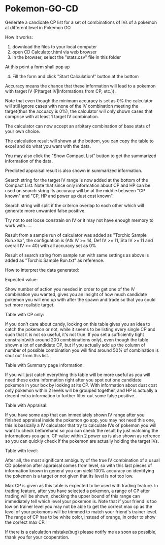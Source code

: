 # Pokemon-GO-CD
Generate a candidate CP list for a set of combinations of IVs of a pokemon at different level in Pokemon GO

How it works:
1. download the files to your local computer
2. open CD Calculator.html via web browser
3. in the browser, select the "stats.csv" file in this folder

At this point a form shall pop up

4. Fill the form and click "Start Calculation!" button at the bottom

Accuracy means the chance that these information will lead to a pokemon with target IV (P(target IV|Informations from CP, etc.)). 

Note that even though the minimum accuracy is set as 0% the calculator will still ignore cases with none of the IV combination meeting the target(thus the accuacy is 0%), the calculator will only shown cases that comprise with at least 1 target IV combination.

The calculator can now accept an arbitary combination of base stats of your own choice.

The calculation result will shown at the bottom, you can copy the table to excel and do what you want with the data.

You may also click the "Show Compact List" button to get the summarized information of the data.

Predicted appraisal result is also shown in summarized information.

Search string for the target IV range is now added at the bottom of the Compact List. Note that since only information about CP and HP can be used on search string its accuracy will be at the middle between "CP known" and "CP, HP and power up dust cost known".

Search string will split if the criteron overlap to each other which will generate more unwanted false positive.

Try not to set loose constrain on IV or it may not have enough memory to work with......

Result from a sample run of calculator was added as "Torchic Sample Run.xlsx", the configuation is (Atk IV >= 14, Def IV >= 11, Sta IV >= 11 and overall IV >= 40) with all accuracy set as 0%

Result of search string from sample run with same settings as above is added as "Torchic Sample Run.txt" as reference.

How to interpret the data generated:


Expected value: 

Show number of action you needed in order to get one of the IV combination you wanted, gives you an insight of how much candidate pokemon you will end up with after the spawn and trade so that you could set more realistic target.

Table with CP only:

If you don't care about candy, looking on this table gives you an idea to catch the pokemon or not, while it seems to be listing every single CP and such that it is not so useful, it's not true. If you set a sufficiently tight constrain(with around 200 combbinations only), even though the table shown a lot of candidate CP, but if you actually add up the column of number of possible combination you will find around 50% of combination is shut out from this list. 

Table with Summary page information:

If you will just catch everything this table will be more useful as you will need these extra information right after you spot out one candidate pokemon in your box by looking at its CP. With information about dust cost only pokemon within 2 levels will be grouped together, and HP is actually a decent extra information to further filter out some false positive. 

Table with Appraisal:

If you have some app that can immediately shown IV range after you finished appraisal inside the pokemon go app, you may not need this one, this is basically a IV calculator that try to calculate IVs of pokemon you will want to check beforehand so you can check the result by just matching the informations you gain. CP value within 2 power up is also shown as refrence so you can quickly check if the pokemon are actually holding the target IVs.

Table with level:

After all, the most significant ambiguity of the true IV combination of a usual CD pokemon after appraisal comes from level, so with this last pieces of information known in general you can yield 100% accuracy on identifying the pokemon is a target or not given that its level is not too low.


Max CP is given as this table is expected to be used with trading feature. In trading feature, after you have selected a pokemon, a range of CP after trading will be shown, checking the upper bound of this range can immediately tell which level your pokemon is. Note that if your friend is too low on trainer level you may not be able to get the correct max cp as the level of your pokemons will be trimmed to match your friend's trainer level. The range of CP has to be white color, instead of orange, in order to show the correct max CP.



If there is a calculation mistake(bug) please notify me as soon as possible, thank you for your cooperation.
